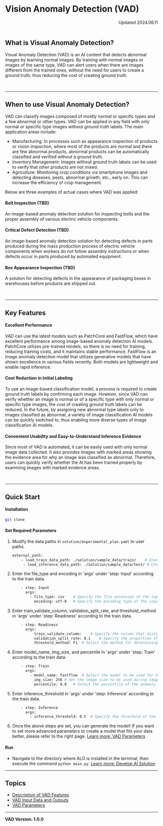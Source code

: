 # Vision Anomaly Detection (VAD)

<div align="right">Updated 2024.06.11</div><br/>

## What is Visual Anomaly Detection?
Visual Anomaly Detection (VAD) is an AI content that detects abnormal images by learning normal images. By training with normal images or images of the same type, VAD can alert users when there are images different from the trained ones, without the need for users to create a ground truth, thus reducing the cost of creating ground truth.

<br/>

---

## When to use Visual Anomaly Detection?
VAD can classify images composed of mostly normal or specific types and a few abnormal or other types. VAD can be applied in any field with only normal or specific type images without ground truth labels. The main application areas include:

- Manufacturing: In processes such as appearance inspection of products or vision inspection, where most of the products are normal and there are few abnormal products, abnormal products can be automatically classified and verified without a ground truth.
- Inventory Management: Images without ground truth labels can be used to verify that other products are not mixed.
- Agriculture: Monitoring crop conditions via smartphone images and detecting diseases, pests, abnormal growth, etc., early on. This can increase the efficiency of crop management.

Below are three examples of actual cases where VAD was applied:

#### Bolt Inspection (TBD)
An image-based anomaly detection solution for inspecting bolts and the proper assembly of various electric vehicle components.

#### Critical Defect Detection (TBD)
An image-based anomaly detection solution for detecting defects in parts produced during the mass production process of electric vehicle components when workers do not follow assembly instructions or when defects occur in parts produced by automated equipment.

#### Box Appearance Inspection (TBD)
A solution for detecting defects in the appearance of packaging boxes in warehouses before products are shipped out.

<br/>

---

## Key Features

#### Excellent Performance
VAD can use the latest models such as PatchCore and FastFlow, which have excellent performance among image-based anomaly detection AI models. PatchCore utilizes pre-trained models, so there is no need for training, reducing training costs, and it maintains stable performance. FastFlow is an image anomaly detection model that utilizes generative models that have shown excellence in various fields recently. Both models are lightweight and enable rapid inference.

#### Cost Reduction in Initial Labeling
To use an image-based classification model, a process is required to create ground truth labels by confirming each image. However, since VAD can verify whether an image is normal or of a specific type with only normal or specific type images, the cost of creating ground truth labels can be reduced. In the future, by assigning new abnormal type labels only to images classified as abnormal, a variety of image classification AI models can be quickly switched to, thus enabling more diverse types of image classification AI models.

#### Convenient Usability and Easy-to-Understand Inference Evidence
Since most of VAD is automated, it can be easily used with only normal image data collected. It also provides images with marked areas showing the evidence area for why an image was classified as abnormal. Therefore, users can quickly verify whether the AI has been trained properly by examining images with marked evidence areas.

<br/>

---

## Quick Start

#### Installation
```bash
git clone 
```

#### Set Required Parameters
1. Modify the data paths in `solution/experimental_plan.yaml` to user paths.
	```bash
	external_path:
	    - load_train_data_path: ./solution/sample_data/train/    # Change to user data path
        - load_inference_data_path: ./solution/sample_data/test/ # Change to user data path  
	```

2. Enter the file_type and encoding in 'args' under 'step: Input' according to the train data.
    ```bash
        - step: Input
          args:
            - file_type: csv	# Specify the file extension of the input data.
			  encoding: utf-8	# Specify the encoding type of the input data.

	```
3. Enter train_validate_column, validation_split_rate, and threshold_method in 'args' under 'step: Readiness' according to the train data.
    ```bash
        - step: Readiness
          args:
			  train_validate_column: 	# Specify the column that distinguishes between train and validation.
			  validation_split_rate: 0.1	# Specify the proportion of validation data generated from the input train data if train_validate_column does not exist.
			  threshold_method: F1	# Select the method for determining OK and NG during validation.

	```

4. Enter model_name, img_size, and percentile in 'args' under 'step: Train' according to the train data.
    ```bash
        - step: Train
          args:
            - model_name: fastflow	# Select the model to be used for VAD.
			  img_size: 256	# Set the image size to be used during image training.
			  percentile: 0.8	# Select the percentile of the anomaly score of the validation dataset to be used as the criterion for classifying NG if threshold_method is Percentile.
	```

5. Enter inference_threshold in 'args' under 'step: Inference' according to the train data.
    ```bash
        - step: Inference
          args:
            - inference_threshold: 0.5	# Specify the threshold of the anomaly score to be classified as abnormal.

	```

6. Once the above steps are set, you can generate the model! If you want to set more advanced parameters to create a model that fits your data better, please refer to the right page. [Learn more: VAD Parameters](./vad-parameter.md)

#### Run
* Navigate to the directory where ALO is installed in the terminal, then execute the command `python main.py`. [Learn more: Develop AI Solution](../../alo/create_ai_solution/with_contents)

---

## Topics
- [Description of VAD Features](./vad-features.md)
- [VAD Input Data and Outputs](./vad-data.md)
- [VAD Parameters](./vad-parameter.md)


---
**VAD Version: 1.0.0**
